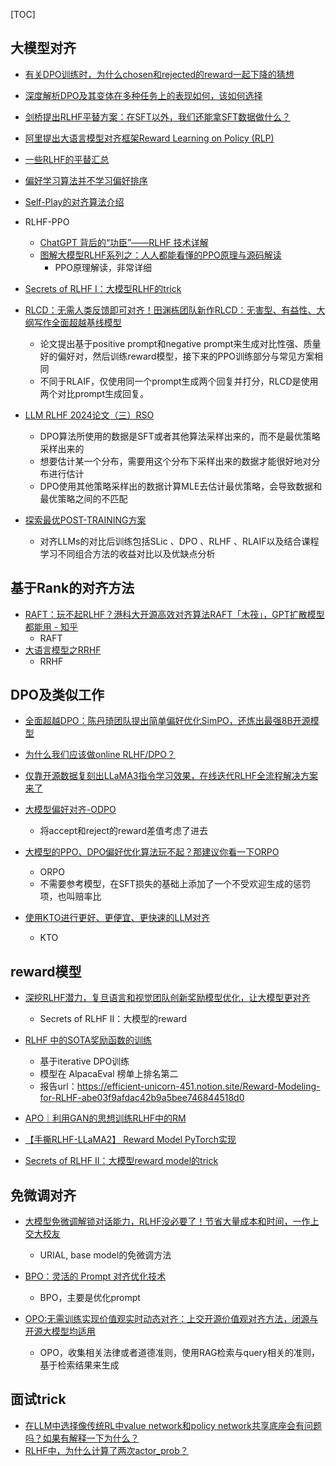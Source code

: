 [TOC]



## 大模型对齐

- [有关DPO训练时，为什么chosen和rejected的reward一起下降的猜想](https://zhuanlan.zhihu.com/p/694381064)
- [深度解析DPO及其变体在多种任务上的表现如何，该如何选择](https://mp.weixin.qq.com/s/DwBpfMiSbGJ8N07e6zN4eg)
- [剑桥提出RLHF平替方案：在SFT以外，我们还能拿SFT数据做什么？](https://mp.weixin.qq.com/s/Sbu1-EA6gCKsyUdGpRTuRg)
- [阿里提出大语言模型对齐框架Reward Learning on Policy (RLP)](https://blog.csdn.net/c9Yv2cf9I06K2A9E/article/details/137845870)
- [一些RLHF的平替汇总](https://blog.csdn.net/m0_37310036/article/details/134453906)
- [偏好学习算法并不学习偏好排序](https://zhuanlan.zhihu.com/p/701126178)
- [Self-Play的对齐算法介绍](https://zhuanlan.zhihu.com/p/699292524) 

- RLHF-PPO
  - [ChatGPT 背后的“功臣”——RLHF 技术详解](https://huggingface.co/blog/zh/rlhf)
  - [图解大模型RLHF系列之：人人都能看懂的PPO原理与源码解读](https://mp.weixin.qq.com/s/J8c7rEmkQH4lBj1pWntv9w)
    - PPO原理解读，非常详细
- [Secrets of RLHF I：大模型RLHF的trick](https://zhuanlan.zhihu.com/p/646385336)
- [RLCD：无需人类反馈即可对齐！田渊栋团队新作RLCD：无害型、有益性、大纲写作全面超越基线模型](https://mp.weixin.qq.com/s/sQolnpmBdCufVVR8q6GG8w)
  - 论文提出基于positive prompt和negative prompt来生成对比性强、质量好的偏好对，然后训练reward模型，接下来的PPO训练部分与常见方案相同
  - 不同于RLAIF，仅使用同一个prompt生成两个回复并打分，RLCD是使用两个对比prompt生成回复。

- [LLM RLHF 2024论文（三）RSO](https://zhuanlan.zhihu.com/p/690198669)
  - DPO算法所使用的数据是SFT或者其他算法采样出来的，而不是最优策略采样出来的
  - 想要估计某一个分布，需要用这个分布下采样出来的数据才能很好地对分布进行估计
  - DPO使用其他策略采样出的数据计算MLE去估计最优策略，会导致数据和最优策略之间的不匹配

- [探索最优POST-TRAINING方案](https://zhuanlan.zhihu.com/p/661323551)
  - 对齐LLMs的对比后训练包括SLic 、DPO 、RLHF 、RLAIF以及结合课程学习不同组合方法的收益对比以及优缺点分析


## 基于Rank的对齐方法

- [RAFT：玩不起RLHF？港科大开源高效对齐算法RAFT「木筏」，GPT扩散模型都能用 - 知乎](https://zhuanlan.zhihu.com/p/623069114)
  - RAFT
- [大语言模型之RRHF](https://zhuanlan.zhihu.com/p/622198781)
  - RRHF	

## DPO及类似工作

- [全面超越DPO：陈丹琦团队提出简单偏好优化SimPO，还炼出最强8B开源模型](https://www.jiqizhixin.com/articles/2024-05-27-8)

- [为什么我们应该做online RLHF/DPO？](https://mp.weixin.qq.com/s/f68yoZkByWlPvckoFK9qCg)

- [仅靠开源数据复刻出LLaMA3指令学习效果，在线迭代RLHF全流程解决方案来了](https://www.jiqizhixin.com/articles/2024-05-18)

- [大模型偏好对齐-ODPO](https://mp.weixin.qq.com/s/FT4XUDDKO4e_aEiq0aqgzA)
  - 将accept和reject的reward差值考虑了进去
- [大模型的PPO、DPO偏好优化算法玩不起？那建议你看一下ORPO](https://zhuanlan.zhihu.com/p/688583797)
  - ORPO
  - 不需要参考模型，在SFT损失的基础上添加了一个不受欢迎生成的惩罚项，也叫赔率比
- [使用KTO进行更好、更便宜、更快速的LLM对齐](https://mp.weixin.qq.com/s/vFrcW43jhraZT8ZaDBxl7A)
  - KTO

## reward模型

- [深挖RLHF潜力，复旦语言和视觉团队创新奖励模型优化，让大模型更对齐](https://mp.weixin.qq.com/s/BSaGLikARlvM8yitYtlA3w)
  - Secrets of RLHF II：大模型的reward
  
- [RLHF 中的SOTA奖励函数的训练](https://zhuanlan.zhihu.com/p/688636894)
  - 基于iterative DPO训练
  - 模型在 AlpacaEval 榜单上排名第二
  - 报告url：https://efficient-unicorn-451.notion.site/Reward-Modeling-for-RLHF-abe03f9afdac42b9a5bee746844518d0

- [APO｜利用GAN的思想训练RLHF中的RM](https://zhuanlan.zhihu.com/p/674776494)

- [【手撕RLHF-LLaMA2】 Reward Model PyTorch实现](https://zhuanlan.zhihu.com/p/679012951)

- [Secrets of RLHF II：大模型reward model的trick](https://mp.weixin.qq.com/s/G69w-Y2Jb_SgtvLcjCs_3g)


## 免微调对齐

- [大模型免微调解锁对话能力，RLHF没必要了！节省大量成本和时间，一作上交大校友](https://zhuanlan.zhihu.com/p/670682075)
  - URIAL, base model的免微调方法

- [BPO：灵活的 Prompt 对齐优化技术](https://zhuanlan.zhihu.com/p/667767805)
  - BPO，主要是优化prompt
- [OPO:无需训练实现价值观实时动态对齐：上交开源价值观对齐方法，闭源与开源大模型均适用](https://mp.weixin.qq.com/s/_CB0LBQVI_2NBiX63pyYSA)
  - OPO，收集相关法律或者道德准则，使用RAG检索与query相关的准则，基于检索结果来生成

## 面试trick

- [在LLM中选择像传统RL中value network和policy network共享底座会有问题吗？如果有解释一下为什么？](https://zhuanlan.zhihu.com/p/699827201)
- [RLHF中，为什么计算了两次actor_prob？](https://www.zhihu.com/question/654282515/answer/3481039875)